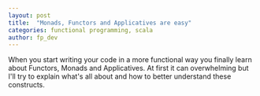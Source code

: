 ```yaml
---
layout: post
title:  "Monads, Functors and Applicatives are easy"
categories: functional programming, scala
author: fp_dev
---
```


When you start writing your code in a more functional way you finally learn about Functors, Monads and Applicatives.
At first it can overwhelming but I'll try to explain what's all about and how to better understand these constructs.

